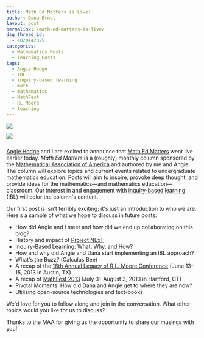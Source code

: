 ```yaml
---
title: Math Ed Matters is Live!
author: Dana Ernst
layout: post
permalink: /math-ed-matters-is-live/
dsq_thread_id:
  - 4020442325
categories:
  - Mathematics Posts
  - Teaching Posts
tags:
  - Angie Hodge
  - IBL
  - inquiry-based learning
  - math
  - mathematics
  - MathFest
  - RL Moore
  - teaching
---
```


<img src="{{ site.baseurl }}/images/2013/04/MathEdMatters.jpg" class="img-responsive" img style="margin-bottom: 10px" />

<div class="center-block">
<img src="{{ site.baseurl }}/images/2013/04/MathEdMatters.jpg" class="img-responsive" img style="margin-bottom: 10px" />
</div>

[Angie Hodge](http://www.unomaha.edu/math/people/hodge/) and I are excited to announce that [Math Ed Matters](http://maamathedmatters.blogspot.com) went live earlier today. *Math Ed Matters* is a (roughly) monthly column sponsored by the [Mathematical Association of America](http://maa.org) and authored by me and Angie. The column will explore topics and current events related to undergraduate mathematics education. Posts will aim to inspire, provoke deep thought, and provide ideas for the mathematics—and mathematics education—classroom. Our interest in and engagement with [inquiry-based learning](http://www.inquirybasedlearning.org/?page=What_is_IBL) (IBL) will color the column's content.

Our first post is isn't terribly exciting; it's just an introduction to who we are. Here's a sample of what we hope to discuss in future posts:

  * How did Angie and I meet and how did we end up collaborating on this blog?
  * History and impact of [Project NExT](http://www.maa.org/programs/faculty-and-departments/project-next)
  * Inquiry-Based Learning: What, Why, and How?
  * How and why did Angie and Dana start implementing an IBL approach?
  * What's the Buzz? (Calculus Bee)
  * A recap of the [16th Annual Legacy of R.L. Moore Conference](http://legacyrlmoore.org/events.html) (June 13-15, 2013 in Austin, TX)
  * A recap of [MathFest 2013](http://www.maa.org/mathfest/) (July 31-August 3, 2013 in Hartford, CT)
  * Pivotal Moments: How did Dana and Angie get to where they are now?
  * Utilizing open-source technologies and text-books

We'd love for you to follow along and join in the conversation. What other topics would you like for us to discuss?

Thanks to the MAA for giving us the opportunity to share our musings with you!

